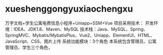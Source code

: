 # xueshenggongyuxiaochengxu
万字文档+学生公寓电费信息小程序+Uniapp+SSM+Vue 项目采用技术： 开发环境：IDEA、JDK1.8、Maven、MySQL 技术栈：Java、MySQL、Spring、SpringMVC、Mybatis/MybatisPlus、Vue2、Uniapp、ElementUI、HTML、JavaScript、CSS、图片上传  系统功能模块：3个角色 本系统包含管理员、公寓管理员、学生三个角色，
